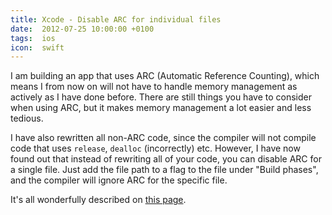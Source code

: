 ```yaml
---
title: Xcode - Disable ARC for individual files
date:  2012-07-25 10:00:00 +0100
tags:  ios
icon:  swift
---
```


I am building an app that uses ARC (Automatic Reference Counting), which means I
from now on will not have to handle memory management as actively as I have done
before. There are still things you have to consider when using ARC, but it makes
memory management a lot easier and less tedious.

I have also rewritten all non-ARC code, since the compiler will not compile code
that uses `release`, `dealloc` (incorrectly) etc. However, I have now found out
that instead of rewriting all of your code, you can disable ARC for a single
file. Just add the file path to a flag to the file under "Build phases", and the
compiler will ignore ARC for the specific file.

It's all wonderfully described on [this page](http://stackoverflow.com/questions/6646052/how-can-i-disable-arc-for-a-single-file-in-a-project).